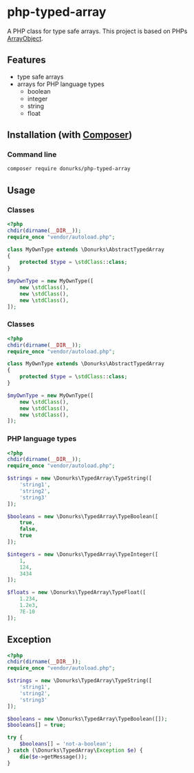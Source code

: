 # php-typed-array

A PHP class for type safe arrays. This project is based on PHPs [ArrayObject](http://php.net/manual/en/arrayobject.construct.php).

## Features
- type safe arrays
- arrays for PHP language types
    - boolean
    - integer
    - string
    - float

## Installation (with [Composer](https://getcomposer.org))
### Command line
```sh
composer require donurks/php-typed-array
```

## Usage
### Classes
```php
<?php
chdir(dirname(__DIR__));
require_once "vendor/autoload.php";

class MyOwnType extends \Donurks\AbstractTypedArray
{
    protected $type = \stdClass::class;
}

$myOwnType = new MyOwnType([
    new \stdClass(),
    new \stdClass(),
    new \stdClass(),
]);
```

### Classes
```php
<?php
chdir(dirname(__DIR__));
require_once "vendor/autoload.php";

class MyOwnType extends \Donurks\AbstractTypedArray
{
    protected $type = \stdClass::class;
}

$myOwnType = new MyOwnType([
    new \stdClass(),
    new \stdClass(),
    new \stdClass(),
]);
```

### PHP language types
```php
<?php
chdir(dirname(__DIR__));
require_once "vendor/autoload.php";

$strings = new \Donurks\TypedArray\TypeString([
    'string1',
    'string2',
    'string3'
]);

$booleans = new \Donurks\TypedArray\TypeBoolean([
    true,
    false,
    true
]);

$integers = new \Donurks\TypedArray\TypeInteger([
    1,
    124,
    3434
]);

$floats = new \Donurks\TypedArray\TypeFloat([
    1.234,
    1.2e3,
    7E-10
]);
```

## Exception
```php
<?php
chdir(dirname(__DIR__));
require_once "vendor/autoload.php";

$strings = new \Donurks\TypedArray\TypeString([
    'string1',
    'string2',
    'string3'
]);

$booleans = new \Donurks\TypedArray\TypeBoolean([]);
$booleans[] = true;

try {
    $booleans[] = 'not-a-boolean';    
} catch (\Donurks\TypedArray\Exception $e) {
    die($e->getMessage());
}
```